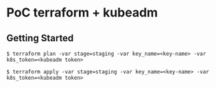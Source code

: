 # PoC terraform + kubeadm

## Getting Started

```
$ terraform plan -var stage=staging -var key_name=<key-name> -var k8s_token=<kubeadm token>

$ terraform apply -var stage=staging -var key_name=<key-name> -var k8s_token=<kubeadm token>
```
